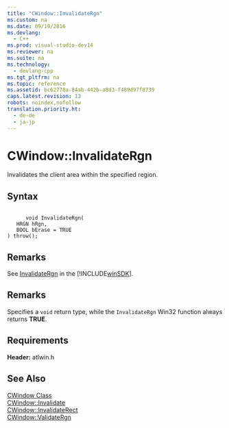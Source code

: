 ```yaml
---
title: "CWindow::InvalidateRgn"
ms.custom: na
ms.date: 09/19/2016
ms.devlang: 
  - C++
ms.prod: visual-studio-dev14
ms.reviewer: na
ms.suite: na
ms.technology: 
  - devlang-cpp
ms.tgt_pltfrm: na
ms.topic: reference
ms.assetid: bc62778a-84ab-442b-a8d3-f489d97f8739
caps.latest.revision: 13
robots: noindex,nofollow
translation.priority.ht: 
  - de-de
  - ja-jp
---
```

# CWindow::InvalidateRgn
Invalidates the client area within the specified region.  
  
## Syntax  
  
```  
  
      void InvalidateRgn(  
   HRGN hRgn,  
   BOOL bErase = TRUE   
) throw();  
```  
  
## Remarks  
 See [InvalidateRgn](http://msdn.microsoft.com/library/windows/desktop/dd145003) in the [!INCLUDE[winSDK](../vs140/includes/winSDK_md.md)].  
  
## Remarks  
 Specifies a `void` return type, while the `InvalidateRgn` Win32 function always returns **TRUE**.  
  
## Requirements  
 **Header:** atlwin.h  
  
## See Also  
 [CWindow Class](../vs140/CWindow-Class.md)   
 [CWindow::Invalidate](../vs140/CWindow--Invalidate.md)   
 [CWindow::InvalidateRect](../vs140/CWindow--InvalidateRect.md)   
 [CWindow::ValidateRgn](../vs140/CWindow--ValidateRgn.md)